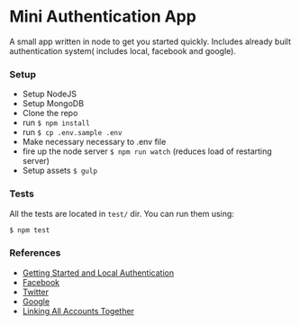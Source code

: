 # Mini Authentication App

A small app written in node to get you started quickly. Includes already built authentication system( includes local, facebook and google).

### Setup ###

* Setup NodeJS
* Setup MongoDB
* Clone the repo
* run `$ npm install`
* run `$ cp .env.sample .env`
* Make necessary necessary to .env file
* fire up the node server `$ npm run watch` (reduces load of restarting server)
* Setup assets `$ gulp`

### Tests ###
All the tests are located in `test/` dir. You can run them using:  
```bash
$ npm test
```


### References ###

- [Getting Started and Local Authentication](http://scotch.io/tutorials/javascript/easy-node-authentication-setup-and-local)
- [Facebook](http://scotch.io/tutorials/javascript/easy-node-authentication-facebook)
- [Twitter](http://scotch.io/tutorials/javascript/easy-node-authentication-twitter)
- [Google](http://scotch.io/tutorials/javascript/easy-node-authentication-google)
- [Linking All Accounts Together](http://scotch.io/tutorials/javascript/easy-node-authentication-linking-all-accounts-together)
